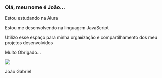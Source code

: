 ### Olá, meu nome é João...

Estou estudando na Alura

Estou me desenvolvendo na linguagem JavaScript

Utilizo esse espaço para minha organização e compartilhamento dos meu projetos desenvolvidos

Muito Obrigado...

![](https://media.tenor.com/Sqt383MinNQAAAAM/sleeping-snorlax.gif)

João Gabriel
